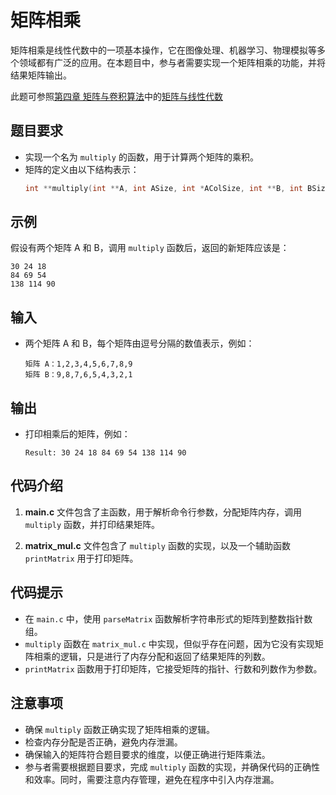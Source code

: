 # 矩阵相乘

矩阵相乘是线性代数中的一项基本操作，它在图像处理、机器学习、物理模拟等多个领域都有广泛的应用。在本题目中，参与者需要实现一个矩阵相乘的功能，并将结果矩阵输出。

此题可参照[第四章 矩阵与卷积算法](../chapter_1.md)中的[矩阵与线性代数](../chapter_1_1.md)

## 题目要求

- 实现一个名为 `multiply` 的函数，用于计算两个矩阵的乘积。
- 矩阵的定义由以下结构表示：
  ```c
  int **multiply(int **A, int ASize, int *AColSize, int **B, int BSize, int *BColSize, int *returnSize, int **returnColumnSizes);
  ```

## 示例

假设有两个矩阵 A 和 B，调用 `multiply` 函数后，返回的新矩阵应该是：
```
30 24 18
84 69 54
138 114 90
```

## 输入

- 两个矩阵 A 和 B，每个矩阵由逗号分隔的数值表示，例如：
  ```
  矩阵 A：1,2,3,4,5,6,7,8,9
  矩阵 B：9,8,7,6,5,4,3,2,1
  ```

## 输出

- 打印相乘后的矩阵，例如：
  ```
  Result: 30 24 18 84 69 54 138 114 90
  ```

## 代码介绍

1. **main.c** 文件包含了主函数，用于解析命令行参数，分配矩阵内存，调用 `multiply` 函数，并打印结果矩阵。

2. **matrix_mul.c** 文件包含了 `multiply` 函数的实现，以及一个辅助函数 `printMatrix` 用于打印矩阵。

## 代码提示

- 在 `main.c` 中，使用 `parseMatrix` 函数解析字符串形式的矩阵到整数指针数组。
- `multiply` 函数在 `matrix_mul.c` 中实现，但似乎存在问题，因为它没有实现矩阵相乘的逻辑，只是进行了内存分配和返回了结果矩阵的列数。
- `printMatrix` 函数用于打印矩阵，它接受矩阵的指针、行数和列数作为参数。

## 注意事项

- 确保 `multiply` 函数正确实现了矩阵相乘的逻辑。
- 检查内存分配是否正确，避免内存泄漏。
- 确保输入的矩阵符合题目要求的维度，以便正确进行矩阵乘法。
- 参与者需要根据题目要求，完成 `multiply` 函数的实现，并确保代码的正确性和效率。同时，需要注意内存管理，避免在程序中引入内存泄漏。
